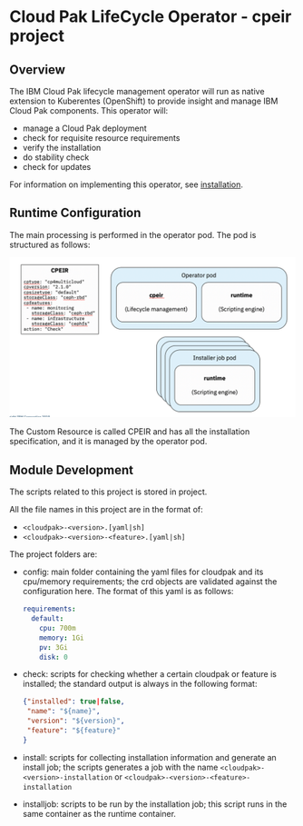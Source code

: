 # Cloud Pak LifeCycle Operator - cpeir project

## Overview

The IBM Cloud Pak lifecycle management operator will run as native extension to Kuberentes (OpenShift) to provide insight and manage IBM Cloud Pak components.
This operator will:

  - manage a Cloud Pak deployment
  - check for requisite resource requirements
  - verify the installation
  - do stability check
  - check for updates

For information on implementing this operator, see [installation](installation.md).

## Runtime Configuration

The main processing is performed in the operator pod. The pod is structured as follows:

![operator](operator.png)

The Custom Resource is called CPEIR and has all the installation specification, and it is managed by the operator pod.

## Module Development

The scripts related to this project is stored in <cpeir-files> project.

All the file names in this project are in the format of:

- `<cloudpak>-<version>.[yaml|sh]`
- `<cloudpak>-<version>-<feature>.[yaml|sh]`

The project folders are:

- config: main folder containing the yaml files for cloudpak and its cpu/memory requirements; the crd objects are validated against the configuration here. The format of this yaml is as follows:

    ```yaml
    requirements:
      default:
        cpu: 700m
        memory: 1Gi
        pv: 3Gi
        disk: 0
    ```

- check: scripts for checking whether a certain cloudpak or feature is installed; the standard output is always in the following format:

    ```json
    {"installed": true|false,
     "name": "${name}",
     "version": "${version}",
     "feature": "${feature}"
    }
    ```

- install: scripts for collecting installation information and generate an install job; the scripts generates a job with the name `<cloudpak>-<version>-installation` or `<cloudpak>-<version>-<feature>-installation`

- installjob: scripts to be run by the installation job; this script runs in the same container as the runtime container.
